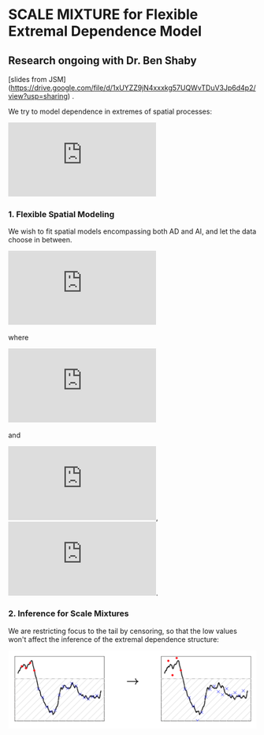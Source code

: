# SCALE MIXTURE for Flexible Extremal Dependence Model

## Research ongoing with Dr. Ben Shaby

[slides from JSM] (https://drive.google.com/file/d/1xUYZZ9jN4xxxkg57UQWvTDuV3Jp6d4p2/view?usp=sharing) .

We try to model dependence in extremes of spatial processes: 

![equation](http://latex.codecogs.com/gif.latex?%5C%7BX%28s%29%3Bs%5Cin%5Cmathcal%7BS%7D%5Csubset%5Cmathbb%7BR%7D%5E2%5C%7D)

### 1.  Flexible Spatial Modeling
We wish to fit spatial models encompassing both AD and AI, and let the data choose in between.

![equation](http://latex.codecogs.com/gif.latex?X%28s%29%3DRW%28s%29&plus;%5Cepsilon%28s%29%2C%20%5Cepsilon%28s%29%5Cstackrel%7Biid%7D%7B%5Csim%7D%20N%280%2C%5Ctau%5E2%29)

where

![equation](http://latex.codecogs.com/gif.latex?R%7C%5Cdelta%5Csim%20Pareto%28%5Cfrac%7B1-%5Cdelta%7D%7B%5Cdelta%7D%29)

and 

![equation](http://latex.codecogs.com/gif.latex?W%28s%29%3DF%5E%7B-1%7D%28%5CPhi%28Z%28s%29%29%29%3DT%28Z%28s%29%29),
![equation](http://latex.codecogs.com/gif.latex?Z%28s%29%5Csim%20N%280%2C%5CSigma%28%5Clambda%2C%5Cgamma%29%29).

### 2. Inference for Scale Mixtures

We are restricting focus to the tail by censoring, so that the low values won't affect the inference of the extremal dependence structure:

![plot1](www/6.png)

